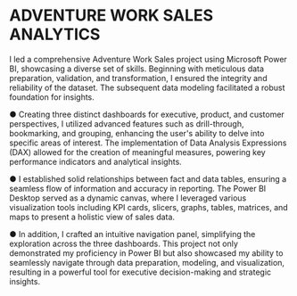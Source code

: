 # ADVENTURE WORK SALES ANALYTICS  

I led a comprehensive Adventure Work Sales project using Microsoft Power BI, showcasing a diverse set of skills. Beginning with meticulous data preparation, validation, and transformation, I ensured the integrity and reliability of the dataset. The subsequent data modeling facilitated a robust foundation for insights.

●	 Creating three distinct dashboards for executive, product, and customer perspectives, I utilized advanced features such as drill-through, bookmarking, and grouping, enhancing the user's ability to delve into specific areas of interest. The implementation of Data Analysis Expressions (DAX) allowed for the creation of meaningful measures, powering key performance indicators and analytical insights.

●	I established solid relationships between fact and data tables, ensuring a seamless flow of information and accuracy in reporting. The Power BI Desktop served as a dynamic canvas, where I leveraged various visualization tools including KPI cards, slicers, graphs, tables, matrices, and maps to present a holistic view of sales data.

●	In addition, I crafted an intuitive navigation panel, simplifying the exploration across the three dashboards. This project not only demonstrated my proficiency in Power BI but also showcased my ability to seamlessly navigate through data preparation, modeling, and visualization, resulting in a powerful tool for executive decision-making and strategic insights.

